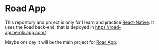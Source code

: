 # Road App

This repository and project is only for I learn and practice [React-Native](https://facebook.github.io/react-native/). It uses the Road back-end, that is deployed in
https://road-api.herokuapp.com/.

Maybe one day it will be the main project for [Road App](https://github.com/RoadApp).
